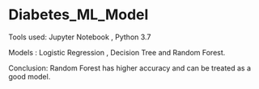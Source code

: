 # Diabetes_ML_Model

Tools used: Jupyter Notebook , Python 3.7

Models : Logistic Regression , Decision Tree and Random Forest.

Conclusion: Random Forest has higher accuracy and can be treated as a good model.
